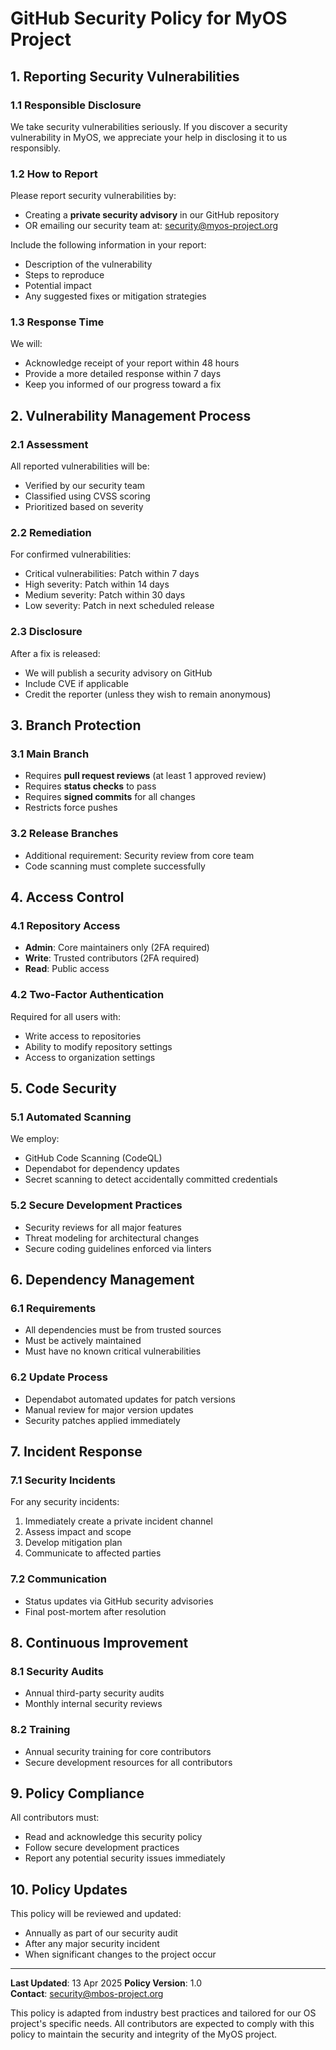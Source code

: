 # GitHub Security Policy for MyOS Project

## 1. Reporting Security Vulnerabilities

### 1.1 Responsible Disclosure
We take security vulnerabilities seriously. If you discover a security vulnerability in MyOS, we appreciate your help in disclosing it to us responsibly.

### 1.2 How to Report
Please report security vulnerabilities by:
- Creating a **private security advisory** in our GitHub repository
- OR emailing our security team at: security@myos-project.org

Include the following information in your report:
- Description of the vulnerability
- Steps to reproduce
- Potential impact
- Any suggested fixes or mitigation strategies

### 1.3 Response Time
We will:
- Acknowledge receipt of your report within 48 hours
- Provide a more detailed response within 7 days
- Keep you informed of our progress toward a fix

## 2. Vulnerability Management Process

### 2.1 Assessment
All reported vulnerabilities will be:
- Verified by our security team
- Classified using CVSS scoring
- Prioritized based on severity

### 2.2 Remediation
For confirmed vulnerabilities:
- Critical vulnerabilities: Patch within 7 days
- High severity: Patch within 14 days
- Medium severity: Patch within 30 days
- Low severity: Patch in next scheduled release

### 2.3 Disclosure
After a fix is released:
- We will publish a security advisory on GitHub
- Include CVE if applicable
- Credit the reporter (unless they wish to remain anonymous)

## 3. Branch Protection

### 3.1 Main Branch
- Requires **pull request reviews** (at least 1 approved review)
- Requires **status checks** to pass
- Requires **signed commits** for all changes
- Restricts force pushes

### 3.2 Release Branches
- Additional requirement: Security review from core team
- Code scanning must complete successfully

## 4. Access Control

### 4.1 Repository Access
- **Admin**: Core maintainers only (2FA required)
- **Write**: Trusted contributors (2FA required)
- **Read**: Public access

### 4.2 Two-Factor Authentication
Required for all users with:
- Write access to repositories
- Ability to modify repository settings
- Access to organization settings

## 5. Code Security

### 5.1 Automated Scanning
We employ:
- GitHub Code Scanning (CodeQL)
- Dependabot for dependency updates
- Secret scanning to detect accidentally committed credentials

### 5.2 Secure Development Practices
- Security reviews for all major features
- Threat modeling for architectural changes
- Secure coding guidelines enforced via linters

## 6. Dependency Management

### 6.1 Requirements
- All dependencies must be from trusted sources
- Must be actively maintained
- Must have no known critical vulnerabilities

### 6.2 Update Process
- Dependabot automated updates for patch versions
- Manual review for major version updates
- Security patches applied immediately

## 7. Incident Response

### 7.1 Security Incidents
For any security incidents:
1. Immediately create a private incident channel
2. Assess impact and scope
3. Develop mitigation plan
4. Communicate to affected parties

### 7.2 Communication
- Status updates via GitHub security advisories
- Final post-mortem after resolution

## 8. Continuous Improvement

### 8.1 Security Audits
- Annual third-party security audits
- Monthly internal security reviews

### 8.2 Training
- Annual security training for core contributors
- Secure development resources for all contributors

## 9. Policy Compliance

All contributors must:
- Read and acknowledge this security policy
- Follow secure development practices
- Report any potential security issues immediately

## 10. Policy Updates

This policy will be reviewed and updated:
- Annually as part of our security audit
- After any major security incident
- When significant changes to the project occur

---

**Last Updated**: 13 Apr 2025
**Policy Version**: 1.0  
**Contact**: security@mbos-project.org  

This policy is adapted from industry best practices and tailored for our OS project's specific needs. All contributors are expected to comply with this policy to maintain the security and integrity of the MyOS project.
